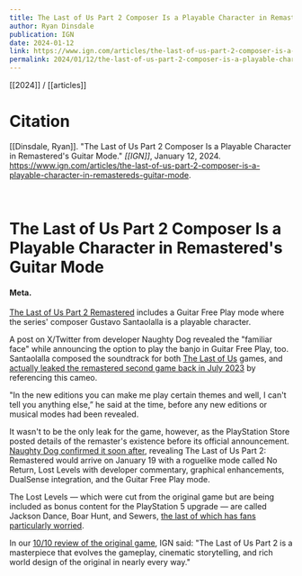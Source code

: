 ```yaml
---
title: The Last of Us Part 2 Composer Is a Playable Character in Remastered's Guitar Mode
author: Ryan Dinsdale
publication: IGN
date: 2024-01-12
link: https://www.ign.com/articles/the-last-of-us-part-2-composer-is-a-playable-character-in-remastereds-guitar-mode
permalink: 2024/01/12/the-last-of-us-part-2-composer-is-a-playable-character-in-remastereds-guitar-mode
---
```


[[2024]] / [[articles]]

# Citation

[[Dinsdale, Ryan]]. "The Last of Us Part 2 Composer Is a Playable Character in Remastered's Guitar Mode." *[[IGN]]*, January 12, 2024. <https://www.ign.com/articles/the-last-of-us-part-2-composer-is-a-playable-character-in-remastereds-guitar-mode>.

<br>

# The Last of Us Part 2 Composer Is a Playable Character in Remastered's Guitar Mode

#### Meta.

[The Last of Us Part 2 Remastered](https://www.ign.com/games/the-last-of-us-part-ii-remastered) includes a Guitar Free Play mode where the series' composer Gustavo Santaolalla is a playable character.

A post on X/Twitter from developer Naughty Dog revealed the "familiar face" while announcing the option to play the banjo in Guitar Free Play, too. Santaolalla composed the soundtrack for both [The Last of Us](https://www.ign.com/articles/2013/06/05/the-last-of-us-review) games, and [actually leaked the remastered second game back in July 2023](https://www.ign.com/articles/the-last-of-us-composer-suggests-a-new-release-of-part-2-is-coming) by referencing this cameo.

"In the new editions you can make me play certain themes and well, I can't tell you anything else,” he said at the time, before any new editions or musical modes had been revealed.

It wasn't to be the only leak for the game, however, as the PlayStation Store posted details of the remaster's existence before its official announcement. [Naughty Dog confirmed it soon after](https://www.ign.com/articles/the-last-of-us-part-2-remastered-for-ps5-confirmed-for-january-2024), revealing The Last of Us Part 2: Remastered would arrive on January 19 with a roguelike mode called No Return, Lost Levels with developer commentary, graphical enhancements, DualSense integration, and the Guitar Free Play mode.

The Lost Levels — which were cut from the original game but are being included as bonus content for the PlayStation 5 upgrade — are called Jackson Dance, Boar Hunt, and Sewers, [the last of which has fans particularly worried](https://www.ign.com/articles/the-last-of-us-part-2-remastereds-lost-levels-revealed-and-fans-are-already-spooked).

In our [10/10 review of the original game](https://www.ign.com/articles/the-last-of-us-part-2-review), IGN said: "The Last of Us Part 2 is a masterpiece that evolves the gameplay, cinematic storytelling, and rich world design of the original in nearly every way."